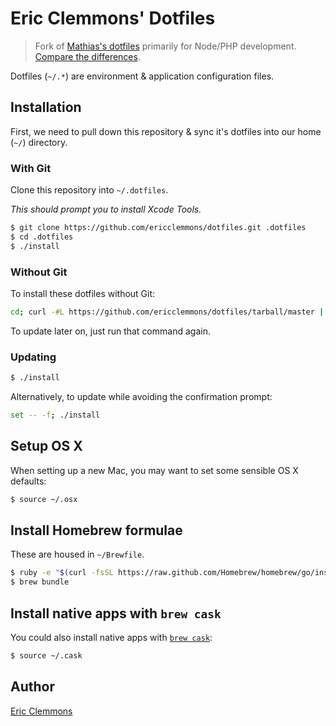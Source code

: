 # Eric Clemmons' Dotfiles

> Fork of [Mathias's dotfiles](https://github.com/mathiasbynens/dotfiles) primarily for Node/PHP development. [Compare the differences](https://github.com/ericclemmons/dotfiles/compare/mathiasbynens:master...ericclemmons:master).


Dotfiles (`~/.*`) are environment & application configuration files.

## Installation

First, we need to pull down this repository & sync it's dotfiles into our home (`~/`) directory.

### With Git

Clone this repository into `~/.dotfiles`.

*This should prompt you to install Xcode Tools.*

```bash
$ git clone https://github.com/ericclemmons/dotfiles.git .dotfiles
$ cd .dotfiles
$ ./install
```

### Without Git

To install these dotfiles without Git:

```bash
cd; curl -#L https://github.com/ericclemmons/dotfiles/tarball/master | tar -xzv --strip-components 1 --exclude={README.md,install,LICENSE-MIT.txt}
```

To update later on, just run that command again.

### Updating

```bash
$ ./install
```

Alternatively, to update while avoiding the confirmation prompt:

```bash
set -- -f; ./install
```

## Setup OS X

When setting up a new Mac, you may want to set some sensible OS X defaults:

```bash
$ source ~/.osx
```

## Install Homebrew formulae

These are housed in `~/Brewfile`.

```bash
$ ruby -e "$(curl -fsSL https://raw.github.com/Homebrew/homebrew/go/install)"
$ brew bundle
```

## Install native apps with `brew cask`

You could also install native apps with [`brew cask`](https://github.com/phinze/homebrew-cask):

```bash
$ source ~/.cask
```

## Author

[Eric Clemmons](https://github.com/ericclemmons)
